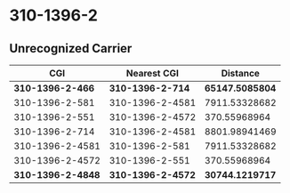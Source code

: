 # 310-1396-2
## Unrecognized Carrier


| CGI | Nearest CGI | Distance |
|-----|-------------|----------|
| **310-1396-2-466** | **310-1396-2-714** | **65147.5085804** |
| 310-1396-2-581 | 310-1396-2-4581 | 7911.53328682 |
| 310-1396-2-551 | 310-1396-2-4572 | 370.55968964 |
| 310-1396-2-714 | 310-1396-2-4581 | 8801.98941469 |
| 310-1396-2-4581 | 310-1396-2-581 | 7911.53328682 |
| 310-1396-2-4572 | 310-1396-2-551 | 370.55968964 |
| **310-1396-2-4848** | **310-1396-2-4572** | **30744.1219717** |

